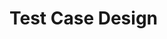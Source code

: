 <div id="title">

# Test Case Design
</div>

<div id="body">

<include src="introduction/container-inParent-asPanel.md" boilerplate />
<include src="equivalencePartitions/container-inParent-asPanel.md" boilerplate />
<include src="boundaryValueAnalysis/container-inParent-asPanel.md" boilerplate />
<include src="combiningTestInputs/container-inParent-asPanel.md" boilerplate />
<include src="more/container-inParent-asPanel.md" boilerplate />
<include src="summary/container-inParent-asPanel.md" boilerplate />

</div>